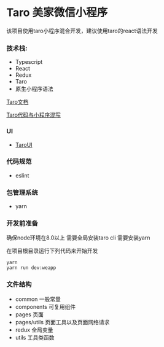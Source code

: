 # Taro 美家微信小程序

该项目使用taro小程序混合开发，建议使用taro的react语法开发

### 技术栈:

* Typescript
* React
* Redux
* Taro
* 原生小程序语法

[Taro文档](http://taro-docs.jd.com/taro/docs/README)

[Taro代码与小程序混写](http://taro-docs.jd.com/taro/docs/hybrid)

### UI

* [TaroUI](https://taro-ui.jd.com/#/)

### 代码规范

* eslint

### 包管理系统

* yarn

### 开发前准备
确保node环境在8.0以上
需要全局安装taro cli
需要安装yarn

在项目根目录运行下列代码来开始开发
```
yarn
yarn run dev:weapp
```

### 文件结构

* common 一般常量
* components 可复用组件
* pages 页面
* pages/utils 页面工具以及页面网络请求
* redux 全局变量
* utils 工具类函数
